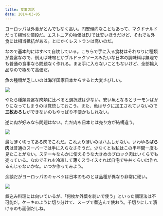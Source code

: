 ```yaml
---
title: 食事の話
date: 2014-03-05
---
```


ヨーロッパは外食がとんでもなく高い。円安傾向なこともあって、マクドナルドだって相当な値段だ。エストニアの物価はEUでは安いほうだけど、それでも外食には相当抵抗がある。とにかくレストランは高いのだ。

なので基本的にはすべて自炊している。こちらで手に入る食材はそれなりに種類が豊富なので、例えば味噌とかブルドックソースみたいな日本の調味料は無理でも普通の食事なら問題なく作れる。まぁ手に入らないこともないけど、全部輸入品なので極めて高価だ。

魚の種類が乏しいのは海洋国家日本からすると大変さびしい。

![](https://img.xar.sh/10877062923_b40ac00abb_b_d.jpg)

やたら種類豊富な肉類に比べると選択肢は少ない。安い魚となるとサーモンばかりになってしまうのは覚悟しておこう。また、魚はサクに加工されていないので**三枚おろし**ができないのもやっぱり不便かもしれない。

逆に肉が好みなら問題はない。ただ肉も日本とは売り方が結構違う。

![](https://img.xar.sh/12932777645_ec666e2f90_b_d.jpg)

最も薄く切ってある肉でこれだ。これより薄いのはハムしかない。いわゆる**ばら肉**は普通のスーパーでは手に入らなさそうだ。少なくとも私はこの半年間一度も見たことがない。ステーキなんかに使えそうな大きめのブロック肉はいくらでも売っている。なのでそれを冷凍して薄くスライスすれば自宅で牛丼くらいは作れるんじゃないかな。いつか作ってみよう。

余談だがヨーロッパのキャベツは日本のものとは品種が異なり非常に硬い。

![](https://img.xar.sh/10874521495_235f09fdd7_b_d.jpg)

煮込み料理には向いているが、「何枚か外葉を剥いで使う」といった調理法は不可能だ。ケーキのように切り分けて、スープで煮込んで使おう。千切りにして漬けるのも面倒だしね。
